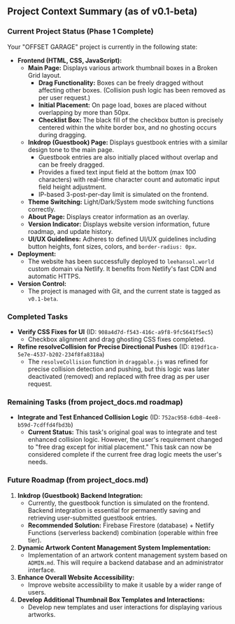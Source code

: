 ## Project Context Summary (as of v0.1-beta)

### Current Project Status (Phase 1 Complete)

Your "OFFSET GARAGE" project is currently in the following state:

*   **Frontend (HTML, CSS, JavaScript):**
    *   **Main Page:** Displays various artwork thumbnail boxes in a Broken Grid layout.
        *   **Drag Functionality:** Boxes can be freely dragged without affecting other boxes. (Collision push logic has been removed as per user request.)
        *   **Initial Placement:** On page load, boxes are placed without overlapping by more than 50px.
        *   **Checklist Box:** The black fill of the checkbox button is precisely centered within the white border box, and no ghosting occurs during dragging.
    *   **Inkdrop (Guestbook) Page:** Displays guestbook entries with a similar design tone to the main page.
        *   Guestbook entries are also initially placed without overlap and can be freely dragged.
        *   Provides a fixed text input field at the bottom (max 100 characters) with real-time character count and automatic input field height adjustment.
        *   IP-based 3-post-per-day limit is simulated on the frontend.
    *   **Theme Switching:** Light/Dark/System mode switching functions correctly.
    *   **About Page:** Displays creator information as an overlay.
    *   **Version Indicator:** Displays website version information, future roadmap, and update history.
    *   **UI/UX Guidelines:** Adheres to defined UI/UX guidelines including button heights, font sizes, colors, and `border-radius: 0px`.
*   **Deployment:**
    *   The website has been successfully deployed to `leehansol.world` custom domain via Netlify. It benefits from Netlify's fast CDN and automatic HTTPS.
*   **Version Control:**
    *   The project is managed with Git, and the current state is tagged as `v0.1-beta`.

### Completed Tasks

*   **Verify CSS Fixes for UI** (ID: `908a4d7d-f543-416c-a9f8-9fc5641f5ec5`)
    *   Checkbox alignment and drag ghosting CSS fixes completed.
*   **Refine resolveCollision for Precise Directional Pushes** (ID: `819df1ca-5e7e-4537-b202-234f8fa8318a`)
    *   The `resolveCollision` function in `draggable.js` was refined for precise collision detection and pushing, but this logic was later deactivated (removed) and replaced with free drag as per user request.

### Remaining Tasks (from project_docs.md roadmap)

*   **Integrate and Test Enhanced Collision Logic** (ID: `752ac958-6db8-4ee8-b59d-7cdffd4fbd3b`)
    *   **Current Status:** This task's original goal was to integrate and test enhanced collision logic. However, the user's requirement changed to "free drag except for initial placement." This task can now be considered complete if the current free drag logic meets the user's needs.

### Future Roadmap (from project_docs.md)

1.  **Inkdrop (Guestbook) Backend Integration:**
    *   Currently, the guestbook function is simulated on the frontend. Backend integration is essential for permanently saving and retrieving user-submitted guestbook entries.
    *   **Recommended Solution:** Firebase Firestore (database) + Netlify Functions (serverless backend) combination (operable within free tier).
2.  **Dynamic Artwork Content Management System Implementation:**
    *   Implementation of an artwork content management system based on `ADMIN.md`. This will require a backend database and an administrator interface.
3.  **Enhance Overall Website Accessibility:**
    *   Improve website accessibility to make it usable by a wider range of users.
4.  **Develop Additional Thumbnail Box Templates and Interactions:**
    *   Develop new templates and user interactions for displaying various artworks.
